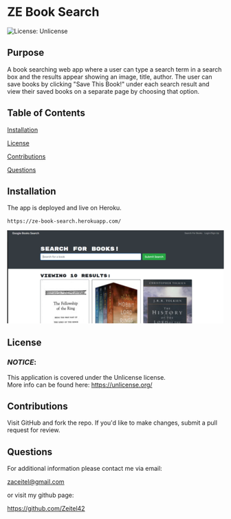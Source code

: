 # **ZE Book Search**

![License: Unlicense](https://img.shields.io/badge/License-Unlicense-yellow.svg)

## **Purpose**

A book searching web app where a user can type a search term in a search box and the results appear showing an image, title, author. The user can save books by clicking "Save This Book!" under each search result and view their saved books on a separate page by choosing that option.

## **Table of Contents**

<a href="#installation">Installation</a>

  <!-- <a href="#usage">Usage</a>  -->

<a href="#userLicense">License</a>

<a href="#contributions">Contributions</a>

  <!-- <a href="#tests">Tests</a>  -->

<a href="#questions">Questions</a>

## <h2 id="installation">**Installation**</h2>

The app is deployed and live on Heroku.

    https://ze-book-search.herokuapp.com/

<img src="./client/public/booksearch-screenshot.png" alt="book search landing page">

  <!-- ## <h2 id="usage">**Usage**</h2>
  sf -->

## <h2 id="userLicense">**License**</h2>

### <em>NOTICE</em>:

This application is covered under the
Unlicense license.  
 More info can be found here:
https://unlicense.org/

## <h2 id="contributions">**Contributions**</h2>

Visit GitHub and fork the repo. If you'd like to make changes, submit a pull request for review.

  <!-- ## <h2 id="tests">**Tests**</h2>
  na  -->

## <h2 id="questions">**Questions**</h2>

For additional information please contact me via email:

zaceitel@gmail.com

or visit my github page:

https://github.com/Zeitel42
